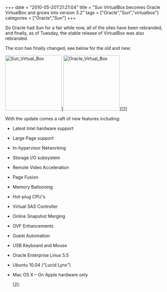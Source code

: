 +++
date = "2010-05-20T21:21:04"
title = "Sun VirtualBox becomes Oracle VirtualBox and grows into version 3.2"
tags = ["Oracle","Sun","virtualbox"]
categories = ["Oracle","Sun"]
+++

So Oracle had Sun for a fair while now, all of the sites have been rebranded, and finally, as of Tuesday, the stable release of VirtualBox was also rebranded.

The icon has finally changed, see below for the old and new:

[<img src="/wp-content/uploads/2010/07/sun_virtualbox.png" width="180" height="176" class="size-medium wp-image-972 alignnone" title="Sun_Virtual_Box" />][1][<img src="http://hashbang0.com/wp-content/uploads/2010/07/virtualbox.png" width="180" height="176" class="size-medium wp-image-971 alignnone" title="Oracle_Virtual_Box" />][2]

With the update comes a raft of new features including:

* Latest Intel hardware support
* Large Page support
* In-hypervisor Networking
* Storage I/O subsystem
* Remote Video Acceleration
* Page Fusion
* Memory Ballooning
* Hot-plug CPU's
* Virtual SAS Controller
* Online Snapshot Merging
* OVF Enhancements
* Guest Automation
* USB Keyboard and Mouse
* Oracle Enterprise Linux 5.5
* Ubuntu 10.04 (“Lucid Lynx”)
* Mac OS X – On Apple hardware only

  [1]: /wp-content/uploads/2010/07/sun_virtualbox.png
  [2]:

